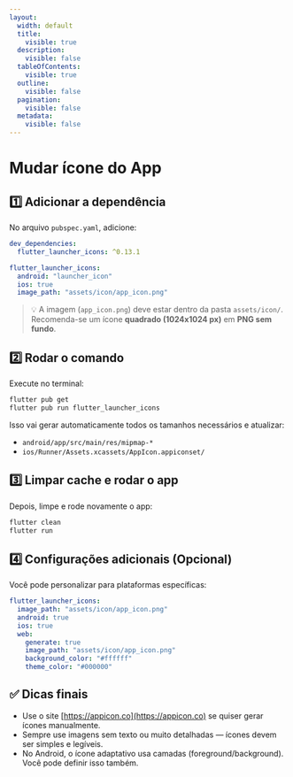```yaml
---
layout:
  width: default
  title:
    visible: true
  description:
    visible: false
  tableOfContents:
    visible: true
  outline:
    visible: false
  pagination:
    visible: false
  metadata:
    visible: false
---
```


# Mudar ícone do App

## 1️⃣ Adicionar a dependência

No arquivo `pubspec.yaml`, adicione:

```yaml
dev_dependencies:
  flutter_launcher_icons: ^0.13.1

flutter_launcher_icons:
  android: "launcher_icon"
  ios: true
  image_path: "assets/icon/app_icon.png"
```

> 💡 A imagem (`app_icon.png`) deve estar dentro da pasta `assets/icon/`. Recomenda-se um ícone **quadrado (1024x1024 px)** em **PNG sem fundo**.

## 2️⃣ Rodar o comando

Execute no terminal:

```bash
flutter pub get
flutter pub run flutter_launcher_icons
```

Isso vai gerar automaticamente todos os tamanhos necessários e atualizar:

* `android/app/src/main/res/mipmap-*`
* `ios/Runner/Assets.xcassets/AppIcon.appiconset/`

## 3️⃣ Limpar cache e rodar o app

Depois, limpe e rode novamente o app:

```bash
flutter clean
flutter run
```

## 4️⃣ Configurações adicionais (Opcional)&#x20;

Você pode personalizar para plataformas específicas:

```yaml
flutter_launcher_icons:
  image_path: "assets/icon/app_icon.png"
  android: true
  ios: true
  web:
    generate: true
    image_path: "assets/icon/app_icon.png"
    background_color: "#ffffff"
    theme_color: "#000000"
```

## ✅ Dicas finais

* Use o site [https://appicon.co](https://appicon.co) se quiser gerar ícones manualmente.
* Sempre use imagens sem texto ou muito detalhadas — ícones devem ser simples e legíveis.
* No Android, o ícone adaptativo usa camadas (foreground/background). Você pode definir isso também.
